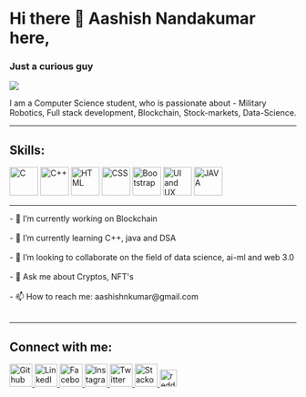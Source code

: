 <h1> Hi there 👋 Aashish Nandakumar here,</h1>
<h3>Just a curious guy</h3>

<img src="https://th.bing.com/th/id/R.e29bb7442cd87ba87598094cb0a62f16?rik=tmKXFbDVvWULWg&riu=http%3a%2f%2fwww.crea-ko.com%2fwp-content%2fuploads%2f2016%2f06%2fillustration-male-engineer-Feature_1290x688_MS1.jpg&ehk=g8zBoAcHYR6WXhYY5Fmx6DwVEC9Dz5M9VMB%2bolRlfdE%3d&risl=&pid=ImgRaw&r=0" >

I am a Computer Science student, who is passionate about - Military Robotics, Full stack development, Blockchain, Stock-markets, Data-Science. 
<hr>
<h2>Skills:</h2>   
<img src='https://cdn-icons-png.flaticon.com/512/3097/3097008.png' alt='C'height='50'>
<img src='https://cdn-icons-png.flaticon.com/512/6132/6132222.png' alt='C++'height='50'>
<img src='https://cdn-icons-png.flaticon.com/512/888/888859.png' alt='HTML'height='50'>
<img src='https://cdn-icons-png.flaticon.com/512/888/888847.png' alt='CSS'height='50'>
<img src='https://cdn-icons-png.flaticon.com/512/5968/5968672.png' alt='Bootstrap'height='50'>
<img src='https://cdn-icons-png.flaticon.com/512/1991/1991307.png' alt='UI and UX'height='50'>
<img src='https://cdn-icons-png.flaticon.com/512/5968/5968282.png' alt='JAVA'height='50'>
    
<hr>
- 🔭 I’m currently working on Blockchain<br><br> 
- 🌱 I’m currently learning C++, java and DSA<br><br> 
- 👯 I’m looking to collaborate on the field of data science, ai-ml and web 3.0<br><br> 
- 💬 Ask me about Cryptos, NFT's<br><br> 
- 📫 How to reach me: aashishnkumar@gmail.com<br><br> 

<hr>

 <h2>Connect with me: </h2>
<a href="https://github.com/AashishNandakumar">
<img src="https://cdn-icons-png.flaticon.com/512/733/733553.png" alt="Github" height='40' >
</a>
<a href="https://www.linkedin.com/in/aashish-nandakumar-932972228/">
<img src="https://cdn-icons-png.flaticon.com/512/3536/3536505.png" alt="LinkedIn" height='40' >
</a>
<a href="https://www.facebook.com/AashishNandakumar">
<img src="https://cdn-icons-png.flaticon.com/512/174/174848.png" alt="Facebook" height='40' >
</a>
<a href="https://www.instagram.com/noire7871/">
<img src="https://cdn-icons-png.flaticon.com/512/1409/1409946.png" alt="Instagram" height='40' >
</a>
<a href="https://twitter.com/@AashishNandak">
<img src="https://www.1min30.com/logo/wp-content/uploads/2017/05/Twitter-logo.png" alt="Twitter" height='40' >
</a>
<a href="https://stackoverflow.com/users/17985527">
<img src="https://th.bing.com/th/id/OIP.mVLuON_t2heTuQRdUzLysAHaEh?pid=ImgDet&rs=1" alt="Stackoverflow" height='40' >
</a>
<a href="https://www.reddit.com/user/Glittering-Hunt-1328">
<img src="https://cdn-icons-png.flaticon.com/512/3536/3536761.png" alt="reddit" height='30' >
</a>
   

